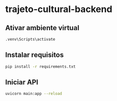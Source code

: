 # trajeto-cultural-backend

## Ativar ambiente virtual
```bash
.venv\Scripts\activate
```

## Instalar requisitos
```bash
pip install -r requirements.txt
```

## Iniciar API
```bash
uvicorn main:app --reload
```
